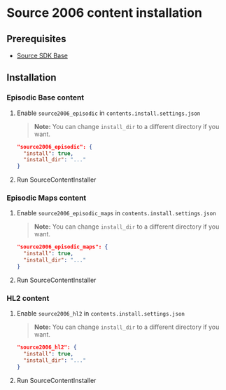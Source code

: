 # Source 2006 content installation

## Prerequisites

- [Source SDK Base](../../../game-installation/game-installation/source-sdk-base.md)

## Installation

### Episodic Base content

1. Enable `source2006_episodic` in `contents.install.settings.json`

   > **Note:** You can change `install_dir` to a different directory if you want.

   ```json
   "source2006_episodic": {
     "install": true,
     "install_dir": "..."
   }
   ```

2. Run SourceContentInstaller

### Episodic Maps content

1. Enable `source2006_episodic_maps` in `contents.install.settings.json`

   > **Note:** You can change `install_dir` to a different directory if you want.

   ```json
   "source2006_episodic_maps": {
     "install": true,
     "install_dir": "..."
   }
   ```

2. Run SourceContentInstaller

### HL2 content

1. Enable `source2006_hl2` in `contents.install.settings.json`

   > **Note:** You can change `install_dir` to a different directory if you want.

   ```json
   "source2006_hl2": {
     "install": true,
     "install_dir": "..."
   }
   ```

2. Run SourceContentInstaller
